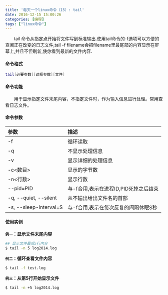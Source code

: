 ```yaml
---
title: '每天一个linux命令（15）: tail'
date: 2016-12-15 15:00:26
categories: [编程]
tags: ["linux命令"]
---
```

　　tail 命令从指定点开始将文件写到标准输出.使用tail命令的-f选项可以方便的查阅正在改变的日志文件,tail -f filename会把filename里最尾部的内容显示在屏幕上,并且不但刷新,使你看到最新的文件内容.
<!--more -->
#### 命令格式
```bash
tail[必要参数][选择参数][文件]
```
#### 命令功能
　　用于显示指定文件末尾内容，不指定文件时，作为输入信息进行处理。常用查看日志文件。
#### 命令参数
| 参数 | 描述     |
| :------------- | :------------- |
| -f |循环读取 |
| -q | 不显示处理信息 |
| -v | 显示详细的处理信息 |
| -c<数目> | 显示的字节数 |
| -n<行数> | 显示行数 |
| --pid=PID | 与-f合用,表示在进程ID,PID死掉之后结束 |
| -q, --quiet, --silent | 从不输出给出文件名的首部 |
| -s, --sleep-interval=S | 与-f合用,表示在每次反复的间隔休眠S秒  |
#### 使用实例
**`例一`：显示文件末尾内容**
```bash
## 显示文件最后5行内容
$ tail -n 5 log2014.log
```
**`例二`：循环查看文件内容**
```bash
$ tail -f test.log
```
**`例三`：从第5行开始显示文件**
```bash
$ tail -n +5 log2014.log
```
